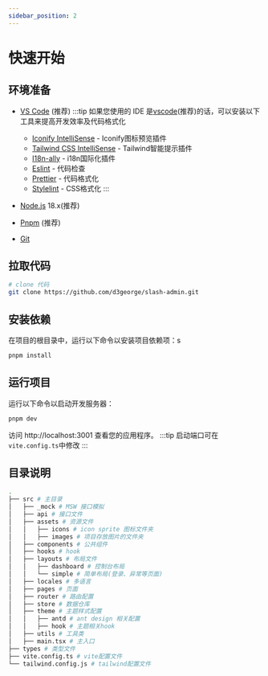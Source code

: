 ```yaml
---
sidebar_position: 2
---
```


# 快速开始

## 环境准备
+ [VS Code](https://code.visualstudio.com/) (推荐)
    :::tip
    如果您使用的 IDE 是[vscode](https://code.visualstudio.com/)(推荐)的话，可以安装以下工具来提高开发效率及代码格式化

    + [Iconify IntelliSense](https://marketplace.visualstudio.com/items?itemName=antfu.iconify) - Iconify图标预览插件
    + [Tailwind CSS IntelliSense](https://marketplace.visualstudio.com/items?itemName=stylelint.vscode-stylelint) - Tailwind智能提示插件
    + [I18n-ally](https://marketplace.visualstudio.com/items?itemName=Lokalise.i18n-ally) - i18n国际化插件
    + [Eslint](https://marketplace.visualstudio.com/items?itemName=dbaeumer.vscode-eslint) - 代码检查
    + [Prettier](https://marketplace.visualstudio.com/items?itemName=esbenp.prettier-vscode) - 代码格式化
    + [Stylelint](https://marketplace.visualstudio.com/items?itemName=stylelint.vscode-stylelint) - CSS格式化
    :::
+ [Node.js](https://nodejs.org/en) 18.x(推荐)
+ [Pnpm](https://pnpm.io/zh/) (推荐)
+ [Git](https://git-scm.com/)

## 拉取代码
```bash
# clone 代码
git clone https://github.com/d3george/slash-admin.git
```

## 安装依赖
在项目的根目录中，运行以下命令以安装项目依赖项：s
```bash
pnpm install
```

## 运行项目
运行以下命令以启动开发服务器：
```bash
pnpm dev
```
访问 http://localhost:3001 查看您的应用程序。
:::tip
启动端口可在`vite.config.ts`中修改
:::
## 目录说明
```bash
.
├── src # 主目录
│   ├── _mock # MSW 接口模拟
│   ├── api # 接口文件
│   ├── assets # 资源文件
│   │   ├── icons # icon sprite 图标文件夹
│   │   ├── images # 项目存放图片的文件夹
│   ├── components # 公共组件
│   ├── hooks # hook
│   ├── layouts # 布局文件
│   │   ├── dashboard # 控制台布局
│   │   └── simple # 简单布局(登录、异常等页面)
│   ├── locales # 多语言
│   ├── pages # 页面
│   ├── router # 路由配置
│   ├── store # 数据仓库
│   ├── theme # 主题样式配置
│   │   ├── antd # ant design 相关配置
│   │   ├── hook # 主题相关hook
│   ├── utils # 工具类
│   ├── main.tsx # 主入口
├── types # 类型文件
├── vite.config.ts # vite配置文件
└── tailwind.config.js # tailwind配置文件
```